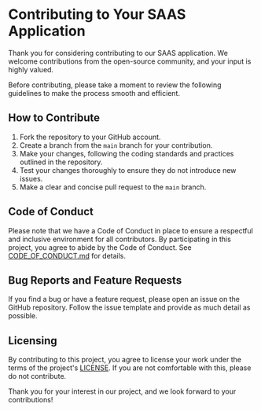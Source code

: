 # Contributing to Your SAAS Application

Thank you for considering contributing to our SAAS application. We welcome contributions from the open-source community, and your input is highly valued.

Before contributing, please take a moment to review the following guidelines to make the process smooth and efficient.

## How to Contribute

1. Fork the repository to your GitHub account.
2. Create a branch from the `main` branch for your contribution.
3. Make your changes, following the coding standards and practices outlined in the repository.
4. Test your changes thoroughly to ensure they do not introduce new issues.
5. Make a clear and concise pull request to the `main` branch.

## Code of Conduct

Please note that we have a Code of Conduct in place to ensure a respectful and inclusive environment for all contributors. By participating in this project, you agree to abide by the Code of Conduct. See [CODE_OF_CONDUCT.md](CODE_OF_CONDUCT.md) for details.

## Bug Reports and Feature Requests

If you find a bug or have a feature request, please open an issue on the GitHub repository. Follow the issue template and provide as much detail as possible.

## Licensing

By contributing to this project, you agree to license your work under the terms of the project's [LICENSE](LICENSE). If you are not comfortable with this, please do not contribute.

Thank you for your interest in our project, and we look forward to your contributions!

